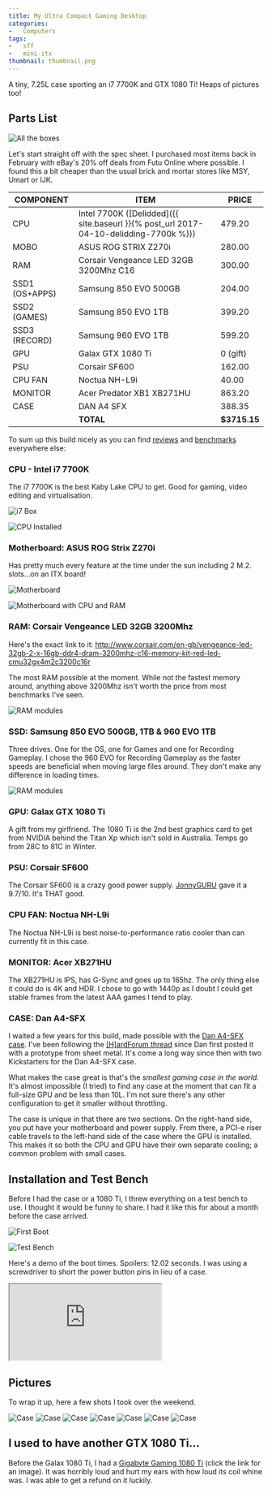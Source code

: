 ```yaml
---
title: My Ultra Compact Gaming Desktop
categories:
-   Computers
tags:
-   sff
-   mini-itx
thumbnail: thumbnail.png
---
```


A tiny, 7.25L case sporting an i7 7700K and GTX 1080 Ti! Heaps of pictures too!

<!-- more -->

## Parts List

![All the boxes]({{page.images}}/components/box.jpg)

Let's start straight off with the spec sheet. I purchased most items back in February with eBay's 20% off deals from Futu Online where possible. I found this a bit cheaper than the usual brick and mortar stores like MSY, Umart or IJK.

| COMPONENT      | ITEM                                                 | PRICE   |
|----------------|------------------------------------------------------|---------|
| CPU            | Intel 7700K ([Delidded]({{ site.baseurl }}{% post_url 2017-04-10-delidding-7700k %}))                                          | 479.20   |
| MOBO           | ASUS ROG STRIX Z270i                                 | 280.00     |
| RAM            | Corsair Vengeance LED 32GB 3200Mhz C16 | 300.00     |
| SSD1 (OS+APPS) | Samsung 850 EVO 500GB                                | 204.00     |
| SSD2 (GAMES)   | Samsung 850 EVO 1TB                                  | 399.20   |
| SSD3 (RECORD)  | Samsung 960 EVO 1TB                                  | 599.20   |
| GPU            | Galax GTX 1080 Ti                                    | 0 (gift)       |
| PSU            | Corsair SF600                                        | 162.00     |
| CPU FAN        | Noctua NH-L9i                                        | 40.00      |
| MONITOR        | Acer Predator XB1 XB271HU                            | 863.20   |
| CASE           | DAN A4 SFX                                           | 388.35  |
|                | **TOTAL**                                            | **$3715.15** |


To sum up this build nicely as you can find [reviews](https://www.hardocp.com/news/2017/01/03/intel_core_i77700k_kaby_lake_processor_review_roundup) and [benchmarks](https://videocardz.com/67173/nvidia-geforce-gtx-1080-ti-review-roundup) everywhere else:

### CPU - Intel i7 7700K

The i7 7700K is the best Kaby Lake CPU to get. Good for gaming, video editing and virtualisation.

![i7 Box]({{page.images}}/components/i7-7700k.jpg)

![CPU Installed]({{page.images}}/components/cpu-socket.jpg)

### Motherboard: ASUS ROG Strix Z270i

Has pretty much every feature at the time under the sun including 2 M.2. slots...on an ITX board!

![Motherboard]({{page.images}}/components/motherboard.jpg)

![Motherboard with CPU and RAM]({{page.images}}/components/mobo-no-heatsink.jpg)

### RAM: Corsair Vengeance LED 32GB 3200Mhz

Here's the exact link to it: http://www.corsair.com/en-gb/vengeance-led-32gb-2-x-16gb-ddr4-dram-3200mhz-c16-memory-kit-red-led-cmu32gx4m2c3200c16r

The most RAM possible at the moment. While not the fastest memory around, anything above 3200Mhz isn't worth the price from most benchmarks I've seen.

![RAM modules]({{page.images}}/components/ram.jpg)

### SSD: Samsung 850 EVO 500GB, 1TB & 960 EVO 1TB

Three drives. One for the OS, one for Games and one for Recording Gameplay. I chose the 960 EVO for Recording Gameplay as the faster speeds are beneficial when moving large files around. They don't make any difference in loading times.

![RAM modules]({{page.images}}/components/ssds.jpg)

### GPU: Galax GTX 1080 Ti

A gift from my girlfriend. The 1080 Ti is the 2nd best graphics card to get from NVIDIA behind the Titan Xp which isn't sold in Australia. Temps go from 28C to 81C in Winter.

### PSU: Corsair SF600

The Corsair SF600 is a crazy good power supply. [JonnyGURU](http://www.jonnyguru.com/modules.php?name=NDReviews&op=Story6&reid=477) gave it a 9.7/10. It's THAT good.

### CPU FAN: Noctua NH-L9i

The Noctua NH-L9i is best noise-to-performance ratio cooler than can currently fit in this case.

### MONITOR: Acer XB271HU

The XB271HU is IPS, has G-Sync and goes up to 165hz. The only thing else it could do is 4K and HDR. I chose to go with 1440p as I doubt I could get stable frames from the latest AAA games I tend to play.

### CASE: Dan A4-SFX

I waited a few years for this build, made possible with the [Dan A4-SFX case](https://www.dan-cases.com/dana4_spec.html). I've been following the [\[H\]ardForum thread](https://hardforum.com/threads/dan-a4-sfx-the-smallest-gaming-case-in-the-world.1799326) since Dan first posted it with a prototype from sheet metal. It's come a long way since then with two Kickstarters for the Dan A4-SFX case.

What makes the case great is that's the *smallest gaming case in the world*. It's almost impossible (I tried) to find any case at the moment that can fit a full-size GPU and be less than 10L. I'm not sure there's any other configuration to get it smaller without throttling.

The case is unique in that there are two sections. On the right-hand side, you put have your motherboard and power supply. From there, a PCI-e riser cable travels to the left-hand side of the case where the GPU is installed. This makes it so both the CPU and GPU have their own separate cooling; a common problem with small cases.

## Installation and Test Bench

Before I had the case or a 1080 Ti, I threw everything on a test bench to use. I thought it would be funny to share. I had it like this for about a month before the case arrived.

![First Boot]({{page.images}}/testbench/first-boot.jpg)

![Test Bench]({{page.images}}/testbench/test-bench-wiring.jpg)

Here's a demo of the boot times. Spoilers: 12.02 seconds. I was using a screwdriver to short the power button pins in lieu of a case.

<div class="iframe iframe-16x9"><iframe src="https://www.youtube.com/embed/BuhW_yRsRYM" allowfullscreen></iframe></div>

## Pictures

To wrap it up, here a few shots I took over the weekend.

![Case]({{page.images}}/featured-image.jpg)
![Case]({{page.images}}/case/closed-right.jpg)
![Case]({{page.images}}/case/left-side.jpg)
![Case]({{page.images}}/case/right-side.jpg)
![Case]({{page.images}}/case/right-side-close.jpg)
![Case]({{page.images}}/case/top.jpg)
![Case]({{page.images}}/case/front.jpg)

## I used to have another GTX 1080 Ti...

Before the Galax 1080 Ti, I had a [Gigabyte Gaming 1080 Ti]({{page.images}}/case/gigabyte-1080ti.jpg) (click the link for an image). It was horribly loud and hurt my ears with how loud its coil whine was. I was able to get a refund on it luckily.
